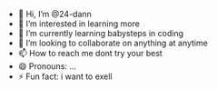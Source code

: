 - 👋 Hi, I’m @24-dann
- 👀 I’m interested in learning more
- 🌱 I’m currently learning babysteps in coding
- 💞️ I’m looking to collaborate on anything at anytime
- 📫 How to reach me dont try your best
- 😄 Pronouns: ...
- ⚡ Fun fact: i want to exell
<!---

--->
